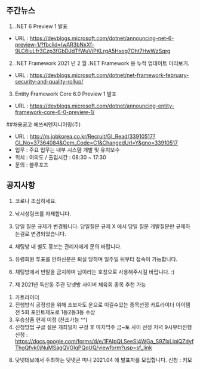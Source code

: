 ## 주간뉴스
1) .NET 6 Preview 1 발표
- URL : https://devblogs.microsoft.com/dotnet/announcing-net-6-preview-1/?fbclid=IwAR3bNxXf-9LC6iuLfr3Czp3fGbDJdTfWuViPKLrgA5Hxog7Oht7HwWzSqrg

2) .NET Framework 2021 년 2 월 .NET Framework 용 누적 업데이트 미리보기.
- URL : https://devblogs.microsoft.com/dotnet/net-framework-february-security-and-quality-rollup/

3) Entity Framework Core 6.0 Preview 1 발표
- URL : https://devblogs.microsoft.com/dotnet/announcing-entity-framework-core-6-0-preview-1/

##채용공고
에쓰씨엔지니어링(주)
- URL : http://m.jobkorea.co.kr/Recruit/GI_Read/33910517?GI_No=37364084&Oem_Code=C1&ChangedUrl=Y&gno=33910517
- 업무 : 주요 업무는 내부 시스템 개발 및 유지보수
- 위치 : 여의도 / 출입시간 : 08:30 ~ 17:30
- 문의 : 블루포프

## 공지사항

1) 코로나 조심하세요.

2) 낚시성링크를 자제합니다.

3) 당일 질문 규제가 변경됩니다. 당일질문 규제 X 에서 당일 질문 개발질문만 규제하는걸로 변경되었습니다.

4) 채팅방 내 별도 홍보는 관리자에게 문의 바랍니다. 

5) 유령회원 투표를 안하신분은 퇴실 당하며 일주일 뒤부터 접속이 가능합니다.

6) 채팅방에서 반말을 금지하며 님이라는 호칭으로 사용해주시길 바랍니다. :)

7) 제 2021년 독산동 주관 닷넷방 사이버 체육회 
종목 추천 가능
1. 카트라이더 
2. 진행방식 공정성을 위해 초보자도 운으로 이길수있는 종목선정 
    카트라이더 아이탬전 5회 포인트제도로 1등2등3등 수상
3. 우승상품 현제 미정 (찬조가능 ^^)
4. 신청방법 구글 설문
개최일자 구정 후 마지막주 금~토 사이 선정 저녁 9시부터진행
신청 : https://docs.google.com/forms/d/e/1FAIpQLSeeSI4WGa_S9ZlxLiqiQZdyfThgQfvk0jNuMSagQVGIgPQqUQ/viewform?usp=sf_link

8) 닷넷데브에서 주최하는 닷넷콘 미니 2021.04 에 발표자를 모집합니다.
신청 : 키모 

